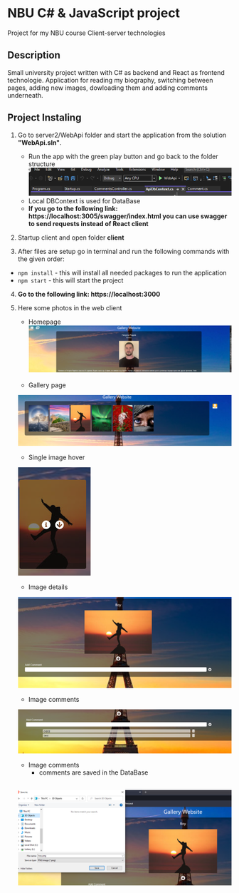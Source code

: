 # NBU C# & JavaScript project
Project for my NBU course Client-server technologies
## Description

Small university project written with C# as backend and React as frontend technologie. Application for reading my biography, switching between pages, adding new images, dowloading them and adding comments underneath.


## Project Instaling

1. Go to server2/WebApi folder and start the application from the solution **"WebApi.sln"**.
      - Run the app with the green play button and go back to the folder structure
      ![break](client/src/assets/documentation/start-solution.png)
      - Local DBContext is used for DataBase
      - **If you go to the following link: https://localhost:3005/swagger/index.html you can use swagger to send requests instead of React client**



2. Startup client and open folder **client**

3. After files are setup go in terminal and run the following commands with the given order:

- `npm install` - this will install all needed packages to run the application
- `npm start` - this will start the project

4. **Go to the following link: https://localhost:3000**

7. Here some photos in the web client

      - Homepage
      ![break](client/src/assets/documentation/home-page.png)
   <br>

      - Gallery page

      ![break](client/src/assets/documentation/gallery.png)
   <br>
      - Single image hover

   ![break](client/src/assets/documentation/single-image.png)
   <br>
      - Image details

   ![break](client/src/assets/documentation/image-details.png)
   <br>
      - Image comments

      ![break](client/src/assets/documentation/image-comments.png)
   <br>

      - Image comments
         - comments are saved in the DataBase

   <br>

   ![break](client/src/assets/documentation/download-file.png)
   <br>